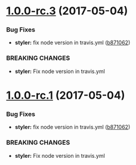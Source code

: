 <a name="1.0.0-rc.3"></a>
# [1.0.0-rc.3](https://github.com/smartface/styler/compare/v1.0.0-rc3...v1.0.0-rc.3) (2017-05-04)


### Bug Fixes

* **styler:** fix node version in travis.yml ([b871062](https://github.com/smartface/styler/commit/b871062))


### BREAKING CHANGES

* **styler:** Fix node version in travis.yml



<a name="1.0.0-rc.1"></a>
# [1.0.0-rc.1](https://github.com/smartface/styler/compare/v1.0.0-rc3...v1.0.0-rc.1) (2017-05-04)


### Bug Fixes

* **styler:** fix node version in travis.yml ([b871062](https://github.com/smartface/styler/commit/b871062))


### BREAKING CHANGES

* **styler:** Fix node version in travis.yml



